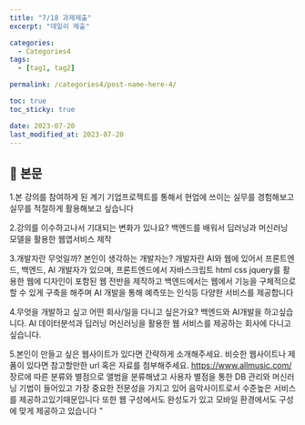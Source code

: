 ```yaml
---
title: "7/18 과제제출"
excerpt: "데일리 제출"

categories:
  - Categories4
tags:
  - [tag1, tag2]

permalink: /categories4/post-name-here-4/

toc: true
toc_sticky: true

date: 2023-07-20
last_modified_at: 2023-07-20
---
```


## 🦥 본문

1.본 강의를 참여하게 된 계기
기업프로젝트를 통해서 현업에 쓰이는 실무를 경험해보고 실무를 적절하게 활용해보고 싶습니다

2.강의를 이수하고나서 기대되는 변화가 있나요?
백엔드를 배워서 딥러닝과 머신러닝 모델을 활용한 웹앱서비스 제작

3.개발자란 무엇일까? 본인이 생각하는 개발자는?
개발자란 AI와 웹에 있어서 프론트엔드, 백엔드, AI 개발자가 있으며, 
프론트엔드에서 자바스크립트 html css jquery를 활용한 웹에 디자인이 포함된 웹 전반을 제작하고
백엔드에서는 웹에서 기능을 구체적으로 할 수 있게 구축을 해주며
AI 개발을 통해 예측또는 인식등 다양한 서비스를 제공합니다

4.무엇을 개발하고 싶고 어떤 회사/일을 다니고 싶은가요?
백엔드와 AI개발을 하고싶습니다.
AI 데이터분석과 딥러닝 머신러닝을 활용한 웹 서비스를 제공하는 회사에 다니고 싶습니다.


5.본인이 만들고 싶은 웹사이트가 있다면 간략하게 소개해주세요. 비슷한 웹사이트나 제품이 있다면 참고할만한 url 혹은 자료를 첨부해주세요.
https://www.allmusic.com/
장르에 따른 분류와 별점으로 앨범을 분류해냈고 사용자 별점을 통한 DB 관리와 머신러닝 기법이 들어있고 가장 중요한 전문성을 가지고 있어 음악사이트로서 수준높은 서비스를 제공하고있기때문입니다
또한 웹 구성에서도 완성도가 있고 모바일 환경에서도 구성에 맞게 제공하고 있습니다
"
